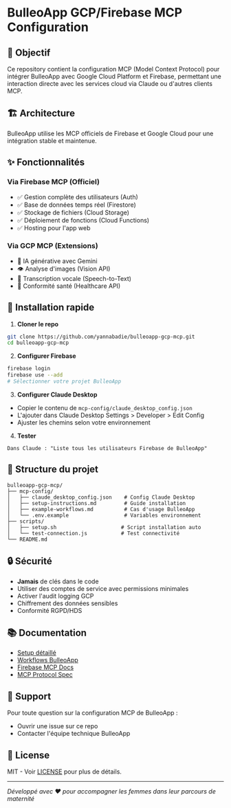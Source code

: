 # BulleoApp GCP/Firebase MCP Configuration

## 🎯 Objectif

Ce repository contient la configuration MCP (Model Context Protocol) pour intégrer BulleoApp avec Google Cloud Platform et Firebase, permettant une interaction directe avec les services cloud via Claude ou d'autres clients MCP.

## 🏗️ Architecture

BulleoApp utilise les MCP officiels de Firebase et Google Cloud pour une intégration stable et maintenue.

## ✨ Fonctionnalités

### Via Firebase MCP (Officiel)
- ✅ Gestion complète des utilisateurs (Auth)
- ✅ Base de données temps réel (Firestore)
- ✅ Stockage de fichiers (Cloud Storage) 
- ✅ Déploiement de fonctions (Cloud Functions)
- ✅ Hosting pour l'app web

### Via GCP MCP (Extensions)
- 🤖 IA générative avec Gemini
- 👁️ Analyse d'images (Vision API)
- 🎤 Transcription vocale (Speech-to-Text)
- 🏥 Conformité santé (Healthcare API)

## 🚀 Installation rapide

1. **Cloner le repo**
```bash
git clone https://github.com/yannabadie/bulleoapp-gcp-mcp.git
cd bulleoapp-gcp-mcp
```

2. **Configurer Firebase**
```bash
firebase login
firebase use --add
# Sélectionner votre projet BulleoApp
```

3. **Configurer Claude Desktop**
- Copier le contenu de `mcp-config/claude_desktop_config.json`
- L'ajouter dans Claude Desktop Settings > Developer > Edit Config
- Ajuster les chemins selon votre environnement

4. **Tester**
```
Dans Claude : "Liste tous les utilisateurs Firebase de BulleoApp"
```

## 📁 Structure du projet

```
bulleoapp-gcp-mcp/
├── mcp-config/
│   ├── claude_desktop_config.json    # Config Claude Desktop
│   ├── setup-instructions.md         # Guide installation
│   ├── example-workflows.md          # Cas d'usage BulleoApp
│   └── .env.example                  # Variables environnement
├── scripts/
│   ├── setup.sh                     # Script installation auto
│   └── test-connection.js           # Test connectivité
└── README.md
```

## 🔒 Sécurité

- **Jamais** de clés dans le code
- Utiliser des comptes de service avec permissions minimales
- Activer l'audit logging GCP
- Chiffrement des données sensibles
- Conformité RGPD/HDS

## 📚 Documentation

- [Setup détaillé](mcp-config/setup-instructions.md)
- [Workflows BulleoApp](mcp-config/example-workflows.md)
- [Firebase MCP Docs](https://firebase.google.com/docs/cli/mcp-server)
- [MCP Protocol Spec](https://modelcontextprotocol.io)

## 🤝 Support

Pour toute question sur la configuration MCP de BulleoApp :
- Ouvrir une issue sur ce repo
- Contacter l'équipe technique BulleoApp

## 📄 License

MIT - Voir [LICENSE](LICENSE) pour plus de détails.

---

*Développé avec ❤️ pour accompagner les femmes dans leur parcours de maternité*
